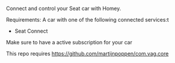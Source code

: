 Connect and control your Seat car with Homey.

Requirements: A car with one of the following connected services:t
 - Seat Connect

 Make sure to have a active subscription for your car

 This repo requires https://github.com/martijnpoppen/com.vag.core
